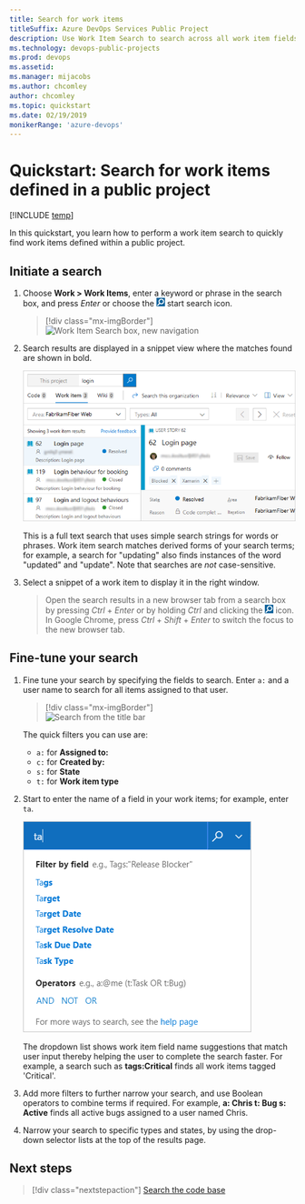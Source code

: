 ```yaml
---
title: Search for work items
titleSuffix: Azure DevOps Services Public Project
description: Use Work Item Search to search across all work item fields over one or more public projects  
ms.technology: devops-public-projects
ms.prod: devops
ms.assetid: 
ms.manager: mijacobs
ms.author: chcomley
author: chcomley
ms.topic: quickstart
ms.date: 02/19/2019
monikerRange: 'azure-devops'
---
```


# Quickstart: Search for work items defined in a public project

[!INCLUDE [temp](_shared/version-public-projects.md)]  

In this quickstart, you learn how to perform a work item search to quickly find work items defined within a public project.

<a name="start-search"></a>

## Initiate a search

1. Choose **Work > Work Items**, enter a keyword or phrase in the search box, and press *Enter* or choose the ![start search icon](../../project/search/_img/_shared/start-search-icon.png) start search icon.

	> [!div class="mx-imgBorder"]
	> ![Work Item Search box, new navigation](_img/search/work-item-search-vert.png)

2. Search results are displayed in a snippet view where the matches found are shown in bold.

   ![Search results](../../project/search/_img/work-item-search-get-started/results-matching.png)

   This is a full text search that uses simple search strings for words or phrases.
   Work item search matches derived forms of your search terms; for example, a search for
   "updating" also finds instances of the word "updated" and "update". Note that searches are _not_ case-sensitive.

3. Select a snippet of a work item to display it in the right window.
  
   >Open the search results in a new browser tab from a search box by
   pressing _Ctrl_ + _Enter_ or by holding _Ctrl_ and clicking  the
   ![start search icon](../../project/search/_img/_shared/start-search-icon.png) icon.
   In Google Chrome, press _Ctrl_ + _Shift_ + _Enter_ to switch the focus
   to the new browser tab.

## Fine-tune your search

1. Fine tune your search by specifying the fields to search. Enter `a:` and a user name
   to search for all items assigned to that user.

	> [!div class="mx-imgBorder"]  
	> ![Search from the title bar](_img/search/search-work-vert.png)

   The quick filters you can use are:

   * `a:` for **Assigned to:** 
   * `c:` for **Created by:** 
   * `s:` for **State** 
   * `t:` for **Work item type**<p />

2. Start to enter the name of a field in your work items; for example, enter `ta`.

   ![Quick filters as you enter](../../project/search/_img/work-item-search-get-started/dyna-dropdown.png)

   The dropdown list shows work item field name suggestions
   that match user input thereby helping the user to complete the search faster. For example, a search such as
   **tags:Critical** finds all work items tagged 'Critical'.

3. Add more filters to further narrow your search, and use Boolean operators
   to combine terms if required. For example,
   **a: Chris t: Bug s: Active** finds all active bugs assigned
   to a user named Chris.

4. Narrow your search to specific types
   and states, by using the drop-down selector lists at the top of the results page.

## Next steps

> [!div class="nextstepaction"]
> [Search the code base](code-search-public.md)


